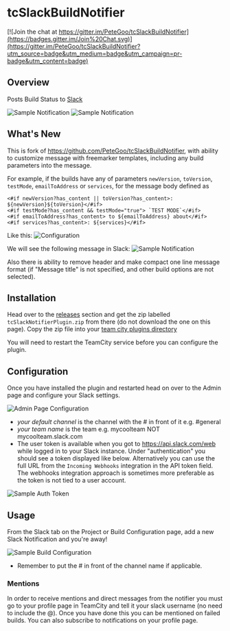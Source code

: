 tcSlackBuildNotifier
====================

[![Join the chat at https://gitter.im/PeteGoo/tcSlackBuildNotifier](https://badges.gitter.im/Join%20Chat.svg)](https://gitter.im/PeteGoo/tcSlackBuildNotifier?utm_source=badge&utm_medium=badge&utm_campaign=pr-badge&utm_content=badge)

## Overview

Posts Build Status to [Slack](http://www.slack.com)

![Sample Notification](https://raw.github.com/petegoo/tcSlackBuildNotifier/master/docs/build-status_pass.png)
![Sample Notification](https://raw.github.com/petegoo/tcSlackBuildNotifier/master/docs/build-status_fail.png)

## What's New

This is fork of https://github.com/PeteGoo/tcSlackBuildNotifier, with ability to customize message with freemarker templates, including any build parameters into the message.

For example, if the builds have any of parameters `newVersion`, `toVersion`, `testMode`, `emailToAddress` or `services`, for the message body defined as
```
<#if newVersion?has_content || toVersion?has_content>: ${newVersion}${toVersion}</#if>
<#if testMode?has_content && testMode="true"> `TEST MODE`</#if>
<#if emailToAddress?has_content> to ${emailToAddress} about</#if>
<#if services?has_content>: ${services}</#if>
```

Like this:
![Configuration](https://raw.github.com/Ecwid/tcSlackBuildNotifier/master/docs/configuration.png)

We will see the following message in Slack:
![Sample Notification](https://raw.github.com/Ecwid/tcSlackBuildNotifier/master/docs/custom_message.png)

Also there is ability to remove header and make compact one line message format (if "Message title" is not specified, and other build options are not selected).


## Installation
Head over to the [releases](https://github.com/PeteGoo/tcSlackBuildNotifier/releases) section and get the zip labelled `tcSlackNotifierPlugin.zip` from there (do not download the one on this page). Copy the zip file into your [team city plugins directory](https://confluence.jetbrains.com/display/TCD9/Installing+Additional+Plugins)

You will need to restart the TeamCity service before you can configure the plugin.

## Configuration

Once you have installed the plugin and restarted head on over to the Admin page and configure your Slack settings.

![Admin Page Configuration](https://raw.github.com/petegoo/tcSlackBuildNotifier/master/docs/AdminPageBig.png)

- *your default channel* is the channel with the # in front of it e.g. #general
- *your team name* is the team e.g. mycoolteam NOT mycoolteam.slack.com
- The user token is available when you got to https://api.slack.com/web while logged in to your Slack instance. Under "authentication" you should see a token displayed like below. Alternatively you can use the full URL from the `Incoming Webhooks` integration in the API token field. The webhooks integration approach is sometimes more preferable as the token is not tied to a user account.

![Sample Auth Token](https://raw.github.com/petegoo/tcSlackBuildNotifier/master/docs/SlackToken.png)

## Usage

From the Slack tab on the Project or Build Configuration page, add a new Slack Notification and you're away!

![Sample Build Configuration](https://raw.github.com/petegoo/tcSlackBuildNotifier/master/docs/build-slack-config.png)

- Remember to put the # in front of the channel name if applicable.

### Mentions

In order to receive mentions and direct messages from the notifier you must go to your profile page in TeamCity and tell it your slack username (no need to include the @). Once you have done this you can be mentioned on failed builds. You can also subscribe to notifications on your profile page.
